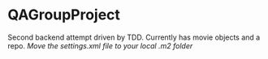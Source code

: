 # QAGroupProject
Second backend attempt driven by TDD. Currently has movie objects and a repo.
*Move the settings.xml file to your local .m2 folder*
